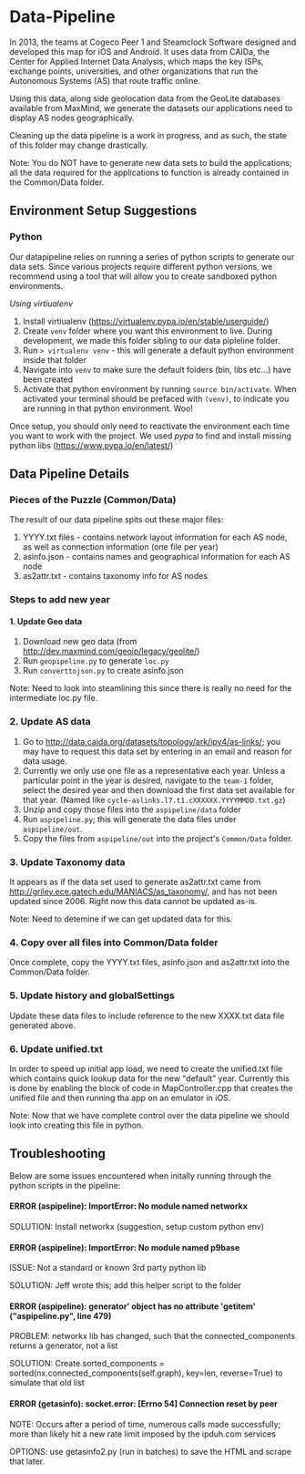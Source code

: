 # Data-Pipeline

In 2013, the teams at Cogeco Peer 1 and Steamclock Software designed and developed this map for iOS and Android. It uses data from CAIDa, the Center for Applied Internet Data Analysis, which maps the key ISPs, exchange points, universities, and other organizations that run the Autonomous Systems (AS) that route traffic online.

Using this data, along side geolocation data from the GeoLite databases available from MaxMind, we generate the datasets our applications need to display AS nodes geographically.

Cleaning up the data pipeline is a work in progress, and as such, the state of this folder may change drastically. 

Note: You do NOT have to generate new data sets to build the applications; all the data required for the applications to function is already contained in the Common/Data folder.

## Environment Setup Suggestions

### Python

Our datapipeline relies on running a series of python scripts to generate our data sets. Since various projects require different python versions, we recommend using a tool that will allow you to create sandboxed python environments.

*Using virtiualenv*

1. Install virtiualenv (https://virtualenv.pypa.io/en/stable/userguide/)
2. Create `venv` folder where you want this environment to live. During development, we made this folder sibling to our data pipleline folder.
3. Run `> virtualenv venv` - this will generate a default python environment inside that folder
4. Navigate into `venv` to make sure the default folders (bin, libs etc...) have been created
5. Activate that python environment by running `source bin/activate`. When activated your terminal should be prefaced with `(venv)`, to indicate you are running in that python environment. Woo!

Once setup, you should only need to reactivate the environment each time you want to work with the project. We used *pypa* to find and install missing python libs (https://www.pypa.io/en/latest/)


## Data Pipeline Details

### Pieces of the Puzzle (Common/Data)

The result of our data pipeline spits out these major files:

1. YYYY.txt files - contains network layout information for each AS node, as well as connection information (one file per year)
2. asinfo.json - contains names and geographical information for each AS node
3. as2attr.txt - contains taxonomy info for AS nodes

### Steps to add new year

#### 1. Update Geo data
1. Download new geo data (from http://dev.maxmind.com/geoip/legacy/geolite/)
2. Run `geopipeline.py` to generate `loc.py`
3. Run `converttojson.py` to create asinfo.json 

Note: Need to look into steamlining this since there is really no need for the intermediate loc.py file.

### 2. Update AS data
1. Go to http://data.caida.org/datasets/topology/ark/ipv4/as-links/; you may have to request this data set by entering in an email and reason for data usage.
2. Currently we only use one file as a representative each year. Unless a particular point in the year is desired, navigate to the `team-1` folder, select the desired year and then download the first data set available for that year. (Named like `cycle-aslinks.l7.t1.cXXXXXX.YYYYMMDD.txt.gz`)
3. Unzip and copy those files into the `aspipeline/data` folder
4. Run `aspipeline.py`; this will generate the data files under `aspipeline/out`.
5. Copy the files from `aspipeline/out` into the project's `Common/Data` folder.

### 3. Update Taxonomy data 

It appears as if the data set used to generate as2attr.txt came from http://griley.ece.gatech.edu/MANIACS/as_taxonomy/, and has not been updated since 2006. Right now this data cannot be updated as-is.

Note: Need to detemine if we can get updated data for this.

### 4. Copy over all files into Common/Data folder

Once complete, copy the YYYY.txt files, asinfo.json and as2attr.txt into the Common/Data folder.

### 5. Update history and globalSettings

Update these data files to include reference to the new XXXX.txt data file generated above. 

### 6. Update unified.txt

In order to speed up initial app load, we need to create the unified.txt file which contains quick lookup data for the new "default" year. Currently this is done by enabling the block of code in MapController.cpp that creates the unified file and then running tha app on an emulator in iOS.

Note: Now that we have complete control over the data pipeline we should look into creating this file in python.

## Troubleshooting

Below are some issues encountered when initally running through the python scripts in the pipeline:

#### ERROR (aspipeline): ImportError: No module named networkx

SOLUTION: Install networkx (suggestion, setup custom python env)

#### ERROR (aspipeline): ImportError: No module named p9base

ISSUE: Not a standard or known 3rd party python lib

SOLUTION: Jeff wrote this; add this helper script to the folder

#### ERROR (aspipeline): generator' object has no attribute '__getitem__' ("aspipeline.py", line 479)

PROBLEM: networkx lib has changed, such that the connected_components returns a generator, not a list 

SOLUTION: Create sorted_components = sorted(nx.connected_components(self.graph), key=len, reverse=True) to simulate that old list

#### ERROR (getasinfo): socket.error: [Errno 54] Connection reset by peer

NOTE: Occurs after a period of time, numerous calls made successfully; more than likely hit a new rate limit imposed by the ipduh.com services

OPTIONS: use getasinfo2.py (run in batches) to save the HTML and scrape that later.

